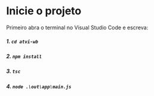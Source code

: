 # Inicie o projeto

Primeiro abra o terminal no Visual Studio Code e escreva:
##### 1. `cd atvi-wb`
##### 2. `npm install`
##### 3. `tsc`
##### 4. `node .\out\app\main.js`